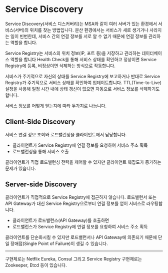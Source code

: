 # Service Discovery

Service Discovery(서비스 디스커버리)는 MSA와 같이 여러 서버가 있는 환경에서 서비스(서버)의 위치를 찾는 방법입니다. 분산 환경에서는 서비스가 새로 생기거나 사라지는 일이 빈번한데, 서비스 간의 연결 정보를 서로 알 수 없기 때문에 연결 정보를 관리하는 역할을 합니다.

Service Registry는 서비스의 위치 정보(IP, 포트 등)을 저장하고 관리하는 데이터베이스 역할을 합니다 Health Check를 통해 서비스 상태를 확인하고 정상이면 Service Registry에 등록, 비정상이면 삭제하는 방식으로 작동합니다.

서비스가 주기적으로 자신의 상태를 Service Registry에 보고하거나 반대로 Service Registry가 주기적으로 서비스 상태를 확인하여 업데이트합니다. TTL(Time-to-Live) 설정을 사용해 일정 시간 내에 상태 갱신이 없으면 자동으로 서비스 정보를 삭제하기도 합니다.

서비스 정보를 어떻게 얻는지에 따라 두가지로 나눕니다.

## Client-Side Discovery

서비스 연결 정보 조회와 로드밸런싱을 클라이언트에서 담당합니다.

- 클라이언트가 Service Registry에 연결 정보를 요청하여 서비스 주소 획득
- 로드밸런싱을 통해 서비스 호출

클라이언트가 직접 로드밸런싱 전략을 제어할 수 있지만 클라이언트 복잡도가 증가하는 문제가 있습니다.

## Server-side Discovery

클라이언트가 직접적으로 Service Registry에 접근하지 않습니다. 로드밸런서 또는 API Gateway가 대신 Service Registry으로부터 연결 정보를 얻어 서비스로 라우팅합니다.

- 클라이언트가 로드밸런스(API Gateway)를 호출하면
- 로드밸런스가 Service Registry에 연결 정보를 요청하여 서비스 주소 획득

클라이언트를 단순화시킬 수 있지만 로드밸런서나 API Gateway에 의존되기 때문에 단일 장애점(Single Point of Failure)이 생길 수 있습니다.

---

구현체로는 Netflix Eureka, Consul 그리고 Service Registry 구현체로는 Zookeeper, Etcd 등이 있습니다.
